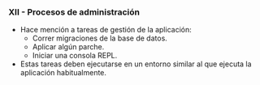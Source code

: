 ### XII - Procesos de administración

* Hace mención a tareas de gestión de la aplicación:
  * Correr migraciones de la base de datos.
  * Aplicar algún parche.
  * Iniciar una consola REPL.
* Estas tareas deben ejecutarse en un entorno similar al que ejecuta la
  aplicación habitualmente.
